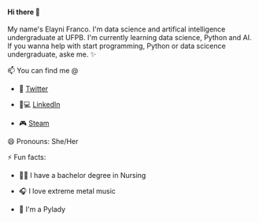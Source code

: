 #### Hi there 🌠

My name's Elayni Franco. I'm data science and artifical intelligence undergraduate at UFPB. I'm currently learning data science, Python and AI.
If you wanna help with start programming, Python or data scicence undergraduate, aske me. ✨

📫 You can find me @

- 🐣 [Twitter](https://twitter.com/francoelayni)

- 👤💻 [LinkedIn](https://www.linkedin.com/in/elaynifranco/)

- 🎮 [Steam](https://steamcommunity.com/id/colddarkmatter/)

 😄 Pronouns: She/Her

 ⚡ Fun facts:

- :woman_health_worker: I have a bachelor degree in Nursing 

- 🎧 I love extreme metal music 

- 🐍 I'm a Pylady


